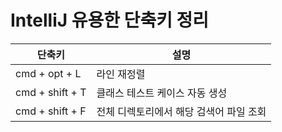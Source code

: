 # IntelliJ 유용한 단축키 정리

| 단축키          | 설명                                    |
| --------------- | --------------------------------------- |
| cmd + opt + L   | 라인 재정렬                             |
| cmd + shift + T | 클래스 테스트 케이스 자동 생성          |
| cmd + shift + F | 전체 디렉토리에서 해당 검색어 파일 조회 |

